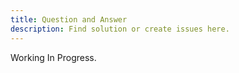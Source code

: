 ```yaml
---
title: Question and Answer
description: Find solution or create issues here.
---
```


Working In Progress.